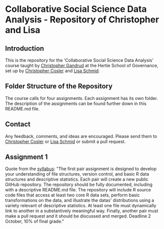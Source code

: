 # Collaborative Social Science Data Analysis - Repository of Christopher and Lisa

## Introduction 
This is the repository for the 'Collaborative Social Science Data Analysis' course taught by <a href="https://github.com/christophergandrud">Christopher Gandrud</a> at the Hertie School of Governance, set up by <a href="mailto:c.cosler@mpp.hertie-school.org">Christopher Cosler</a> and <a href="mailto:lisa.schmid@mpp.hertie-school.org">Lisa Schmid</a>.

## Folder Structure of the Repository
The course calls for four assignments. Each assignment has its own folder. The description of the assignments can be found further down in this README.md file.

## Contact
Any feedback, comments, and ideas are encouraged. Please send them to <a href="mailto:c.cosler@mpp.hertie-school.org">Christopher Cosler</a> or <a href="mailto:lisa.schmid@mpp.hertie-school.org">Lisa Schmid</a> or submit a pull request.

## Assignment 1
Quote from the <a href="https://github.com/ChristopherCosler/SyllabusAndLectures/blob/master/README.md">syllabus<a/>: "The first pair assignment is designed to develop your understanding of file structures, version control, and basic R data structures and descriptive statistics. Each pair will create a new public GitHub repository. The repository should be fully documented, including with a descriptive README.md file. The repository will include R source code files that access at least two core R data sets, perform basic transformations on the data, and illustrate the datas' distributions using a variety relevant of descriptive statistics. At least one file must dynamically link to another in a substantively meaningful way. Finally, another pair must make a pull request and it should be discussed and merged. Deadline 2 October, 10% of final grade."
